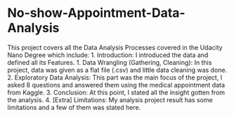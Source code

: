 # No-show-Appointment-Data-Analysis
This project covers all the Data Analysis Processes covered in the Udacity Nano Degree which include: 1. Introduction: I introduced the data and defined all its Features. 1. Data Wrangling (Gathering, Cleaning): In this project, data was given as a flat file (.csv) and little data cleaning was done. 2. Exploratory Data Analysis: This part was the main focus of the project, I asked 8 questions and answered them using the medical appointment data from Kaggle. 3. Conclusion: At this point, I stated all the insight gotten from the analysis. 4. [Extra] Limitations: My analysis project result has some limitations and a few of them was stated here.
